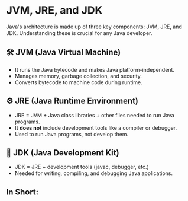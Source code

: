 # JVM, JRE, and JDK

Java's architecture is made up of three key components: JVM, JRE, and JDK. Understanding these is crucial for any Java developer.

## 🛠 JVM (Java Virtual Machine)

- It runs the Java bytecode and makes Java platform-independent.
- Manages memory, garbage collection, and security.
- Converts bytecode to machine code during runtime.

## ⚙️ JRE (Java Runtime Environment)

- JRE = JVM + Java class libraries + other files needed to run Java programs.
- It **does not** include development tools like a compiler or debugger.
- Used to run Java programs, not develop them.

## 🧰 JDK (Java Development Kit)

- JDK = JRE + development tools (javac, debugger, etc.)
- Needed for writing, compiling, and debugging Java applications.

## In Short:

